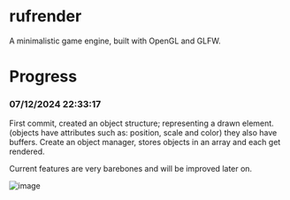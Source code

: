 # rufrender

A minimalistic game engine, built with OpenGL and GLFW.

# Progress

### 07/12/2024 22:33:17

First commit, created an object structure; representing a drawn element. (objects have attributes such as: position, scale and color)
they also have buffers. Create an object manager, stores objects in an array and each get rendered.

Current features are very barebones and will be improved later on.

![image](https://github.com/user-attachments/assets/e8ce73ea-490c-4ac1-8aba-d24e818e2204)
